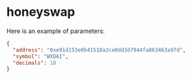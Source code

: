# honeyswap

Here is an example of parameters:

```json
{
  "address": "0xe91d153e0b41518a2ce8dd3d7944fa863463a97d",
  "symbol": "WXDAI",
  "decimals": 18
}
```

